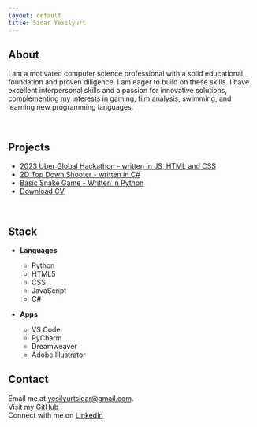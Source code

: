 ```yaml
---
layout: default
title: Sidar Yesilyurt
---
```

## About
I am a motivated computer science professional with a solid educational foundation and proven diligence. I am eager to build on these skills. I have excellent interpersonal skills and a passion for innovative solutions, complementing my interests in gaming, film analysis, swimming, and learning new programming languages.

<br>

## Projects

- [2023 Uber Global Hackathon - written in JS, HTML and CSS](https://github.com/sidar-yesilyurt/405-Found)
- [2D Top Down Shooter - written in C#](https://github.com/sidar-yesilyurt/shooter-game)
- [Basic Snake Game - Written in Python](https://github.com/sidar-yesilyurt/SnakeGame)
- [Download CV](/assets/Sidar_Yesilyurt_Main.pdf)

<br>

## Stack
- **Languages**
    - Python
    - HTML5
    - CSS
    - JavaScript
    - C#

- **Apps**
    -  VS Code
    -  PyCharm
    -  Dreamweaver
    -  Adobe Illustrator

## Contact
Email me at [yesilyurtsidar@gmail.com](mailto:yesilyurtsidar@gmail.com). <br>
Visit my [GitHub](https://github.com/sidar-yesilyurt) <br>
Connect with me on [LinkedIn](https://www.linkedin.com/in/sidaryesilyurt/)
